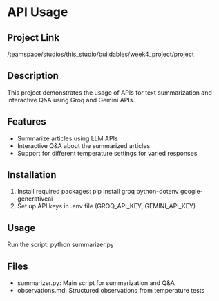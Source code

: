 # API Usage

## Project Link
/teamspace/studios/this_studio/buildables/week4_project/project

## Description
This project demonstrates the usage of APIs for text summarization and interactive Q&A using Groq and Gemini APIs.

## Features
- Summarize articles using LLM APIs
- Interactive Q&A about the summarized articles
- Support for different temperature settings for varied responses

## Installation
1. Install required packages: pip install groq python-dotenv google-generativeai
2. Set up API keys in .env file (GROQ_API_KEY, GEMINI_API_KEY)

## Usage
Run the script: python summarizer.py

## Files
- summarizer.py: Main script for summarization and Q&A
- observations.md: Structured observations from temperature tests